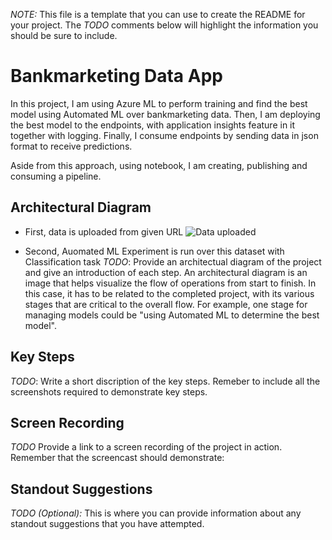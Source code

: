 *NOTE:* This file is a template that you can use to create the README for your project. The *TODO* comments below will highlight the information you should be sure to include.


# Bankmarketing Data App

In this project, I am using Azure ML to perform training and find the best model using Automated ML over bankmarketing data. Then, I am deploying the best model to the endpoints, with application insights feature in it together with logging. Finally, I consume endpoints by sending data in json format to receive predictions. 

Aside from this approach, using notebook, I am creating, publishing and consuming a pipeline.

## Architectural Diagram

* First, data is uploaded from given URL
![Data uploaded](/sample_screenshots/image1.png)

* Second, Auomated ML Experiment is run over this dataset with Classification task
*TODO*: Provide an architectual diagram of the project and give an introduction of each step. An architectural diagram is an image that helps visualize the flow of operations from start to finish. In this case, it has to be related to the completed project, with its various stages that are critical to the overall flow. For example, one stage for managing models could be "using Automated ML to determine the best model". 

## Key Steps
*TODO*: Write a short discription of the key steps. Remeber to include all the screenshots required to demonstrate key steps. 

## Screen Recording
*TODO* Provide a link to a screen recording of the project in action. Remember that the screencast should demonstrate:

## Standout Suggestions
*TODO (Optional):* This is where you can provide information about any standout suggestions that you have attempted.
